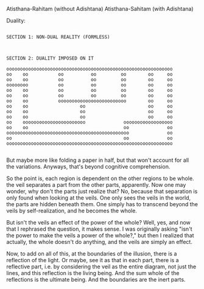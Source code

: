 Atisthana-Rahitam (without Adishtana)
Atisthana-Sahitam (with Adishtana)

Duality:

```

SECTION 1: NON-DUAL REALITY (FORMLESS)



SECTION 2: DUALITY IMPOSED ON IT

ooooooooooooooooooooooooooooooooooooooooooooooooooooooooooooo
oo    oo           oo          oo         oo        oo     oo
oo    oo           oo          oo         oo        oo     oo
oooooooo           oo          oo         oo        oo     oo
oo    oo           oo          oo         oo        oo     oo
oo    oo           oo          oo         oo        oo     oo
oo    oo           ooooooooooooooooooooooooo        oo     oo
oo    oo                   oo                       oo     oo
oo    oo                   oo                       oo     oo
oo    oo                   oo                       oo     oo
oo    ooooooooooooooooooooooo              oooooooooooooooooo
oo    oo                                   oo              oo
ooooooooooooooooooooooooooooooooooooooooooooo              oo
oo                                         oo              oo
ooooooooooooooooooooooooooooooooooooooooooooooooooooooooooooo


```

But maybe more like folding a paper in half, but that won't account for all the variations. Anyways, that's beyond cognitive comprehension.

So the point is, each region is dependent on the other regions to be whole. the veil separates a part from the other parts, apparently. Now one may wonder, why don't the parts just realize that? No, because that separation is only found when looking at the veils. One only sees the veils in the world, the parts are hidden beneath them. One simply has to transcend beyond the veils by self-realization, and he becomes the whole.

But isn't the veils an effect of the power of the whole? Well, yes, and now that I rephrased the question, it makes sense. I was originally asking "isn't the power to make the veils a power of the whole?," but then I realized that actually, the whole doesn't do anything, and the veils are simply an effect.

Now, to add on all of this, at the boundaries of the illusion, there is a reflection of the light. Or maybe, see it as that in each part, there is a reflective part, i.e. by considering the veil as the entire diagram, not just the lines, and this reflection is the living being. And the sum whole of the reflections is the ultimate being. And the boundaries are the inert parts.